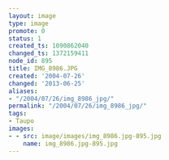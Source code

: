 ```yaml
---
layout: image
type: image
promote: 0
status: 1
created_ts: 1090862040
changed_ts: 1372159411
node_id: 895
title: IMG_8986.JPG
created: '2004-07-26'
changed: '2013-06-25'
aliases:
- "/2004/07/26/img_8986_jpg/"
permalink: "/2004/07/26/img_8986_jpg/"
tags:
- Taupo
images:
- - src: image/images/img_8986.jpg-895.jpg
    name: img_8986.jpg-895.jpg
---
```


